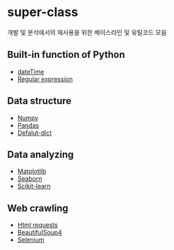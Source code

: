 # super-class
개발 및 분석에서의 재사용을 위한 베이스라인 및 유틸코드 모음

## Built-in function of Python
- [dateTime]()
- [Regular expression]()

## Data structure
- [Numpy]()
- [Pandas]()
- [Defalut-dict]()

## Data analyzing
- [Matplotlib]()
- [Seaborn]()
- [Scikit-learn]()

## Web crawling
- [Html requests]()
- [BeautifulSoup4]()
- [Selenium]()
